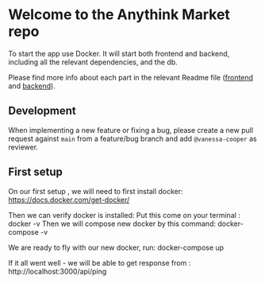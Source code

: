 # Welcome to the Anythink Market repo

To start the app use Docker. It will start both frontend and backend, including all the relevant dependencies, and the db.

Please find more info about each part in the relevant Readme file ([frontend](frontend/readme.md) and [backend](backend/README.md)).

## Development

When implementing a new feature or fixing a bug, please create a new pull request against `main` from a feature/bug branch and add `@vanessa-cooper` as reviewer.

## First setup

On our first setup , we will need to first install docker:
https://docs.docker.com/get-docker/

Then we can verify docker is installed:
Put this come on your terminal :
docker -v
Then we will compose new docker by this command:
docker-compose -v

We are ready to fly with our new docker, run:
docker-compose up

If it all went well - we will be able to get response from :
http://localhost:3000/api/ping
